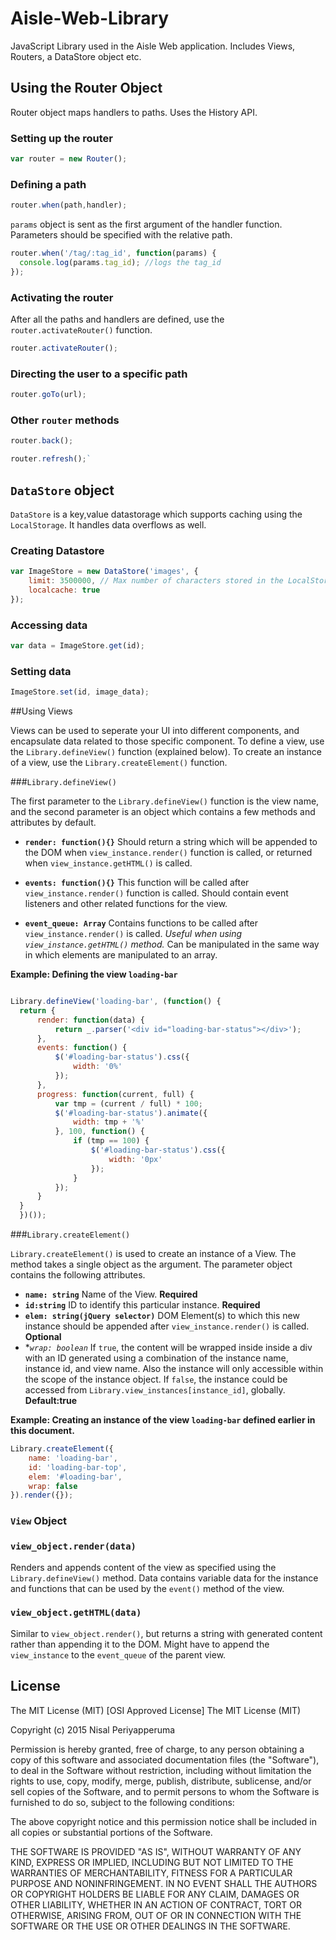 # Aisle-Web-Library
JavaScript Library used in the Aisle Web application. Includes Views, Routers, a DataStore object etc.

## Using the Router Object
Router object maps handlers to paths. Uses the History API.

### Setting up the router
```javascript
var router = new Router();
```

### Defining a path
```javascript
router.when(path,handler);
```

`params` object is sent as the first argument of the handler function. Parameters should be specified with the relative path.

```javascript
router.when('/tag/:tag_id', function(params) {
  console.log(params.tag_id); //logs the tag_id
});
```

### Activating the router
After all the paths and handlers are defined, use the `router.activateRouter()` function.
```javascript
router.activateRouter();
```

### Directing the user to a specific path
```javascript
router.goTo(url);
```

### Other `router` methods

```javascript
router.back();
```
```javascript
router.refresh();`
```

## `DataStore` object
`DataStore` is a key,value datastorage which supports caching using the `LocalStorage`. It handles data overflows as well.

### Creating Datastore
```javascript
var ImageStore = new DataStore('images', {
    limit: 3500000, // Max number of characters stored in the LocalStorage
    localcache: true
});
```
### Accessing data
```javascript
var data = ImageStore.get(id);
```

### Setting data
```javascript
ImageStore.set(id, image_data);
```

##Using Views

Views can be used to seperate your UI into different components, and encapsulate data related to those specific component. To define a view, use the `Library.defineView()` function (explained below). To create an instance of a view, use the `Library.createElement()` function.

###`Library.defineView()`

The first parameter to the `Library.defineView()` function is the view name, and the second parameter is an object which contains a few methods and attributes by default.

- **`render: function(){}`**  Should return a string which will be appended to the DOM when `view_instance.render()` function is called, or returned when `view_instance.getHTML()` is called.

- **`events: function(){}`** This function will be called after `view_instance.render()` function is called. Should contain event listeners and other related functions for the view.

- **`event_queue: Array`** Contains functions to be called after `view_instance.render()` is called. *Useful when using `view_instance.getHTML()` method.* Can be manipulated in the same way in which elements are manipulated to an array.

**Example: Defining the view `loading-bar`**

```javascript

Library.defineView('loading-bar', (function() {
  return {
      render: function(data) {
          return _.parser('<div id="loading-bar-status"></div>');
      },
      events: function() {
          $('#loading-bar-status').css({
              width: '0%'
          });
      },
      progress: function(current, full) {
          var tmp = (current / full) * 100;
          $('#loading-bar-status').animate({
              width: tmp + '%'
          }, 100, function() {
              if (tmp == 100) {
                  $('#loading-bar-status').css({
                      width: '0px'
                  });
              }
          });
      }
  }
  })());
```

###`Library.createElement()`

`Library.createElement()` is used to create an instance of a View. The method takes a single object as the argument. The parameter object contains the following attributes.

- **`name: string`**  Name of the View. **Required**
- **`id:string`** ID to identify this particular instance. **Required**
- **`elem: string(jQuery selector)`** DOM Element(s) to which this new instance should be appended after `view_instance.render()` is called. **Optional**
- **`wrap: boolean`* If `true`, the content will be wrapped inside inside a div with an ID generated using a combination of the instance name, instance id, and view name. Also the instance will only accessible within the scope of the instance object. If `false`, the instance could be accessed from `Library.view_instances[instance_id]`, globally. **Default:true**

**Example: Creating an instance of the view `loading-bar` defined earlier in this document.**

```javascript
Library.createElement({
    name: 'loading-bar',
    id: 'loading-bar-top',
    elem: '#loading-bar',
    wrap: false
}).render({});
```

### `View` Object

### `view_object.render(data)`
Renders and appends content of the view as specified using the `Library.defineView()` method. Data contains variable data for the instance and functions that can be used by the `event()` method of the view. 

### `view_object.getHTML(data)`
Similar to `view_object.render()`, but returns a string with generated content rather than appending it to the DOM. Might have to append the `view_instance` to the `event_queue` of the parent view.

## License 

The MIT License (MIT)
[OSI Approved License]
The MIT License (MIT)

Copyright (c) 2015 Nisal Periyapperuma

Permission is hereby granted, free of charge, to any person obtaining a copy
of this software and associated documentation files (the "Software"), to deal
in the Software without restriction, including without limitation the rights
to use, copy, modify, merge, publish, distribute, sublicense, and/or sell
copies of the Software, and to permit persons to whom the Software is
furnished to do so, subject to the following conditions:

The above copyright notice and this permission notice shall be included in
all copies or substantial portions of the Software.

THE SOFTWARE IS PROVIDED "AS IS", WITHOUT WARRANTY OF ANY KIND, EXPRESS OR
IMPLIED, INCLUDING BUT NOT LIMITED TO THE WARRANTIES OF MERCHANTABILITY,
FITNESS FOR A PARTICULAR PURPOSE AND NONINFRINGEMENT. IN NO EVENT SHALL THE
AUTHORS OR COPYRIGHT HOLDERS BE LIABLE FOR ANY CLAIM, DAMAGES OR OTHER
LIABILITY, WHETHER IN AN ACTION OF CONTRACT, TORT OR OTHERWISE, ARISING FROM,
OUT OF OR IN CONNECTION WITH THE SOFTWARE OR THE USE OR OTHER DEALINGS IN
THE SOFTWARE.
